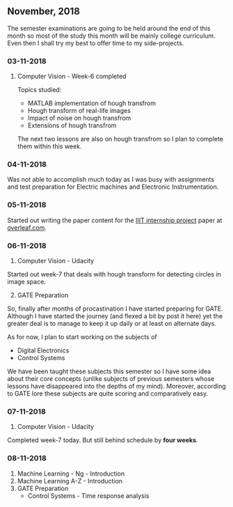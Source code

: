 ## November, 2018

The semester examinations are going to be held around the end of this month so most of the study this month will be mainly college curriculum. Even then I shall try my best to offer time to my side-projects.

### 03-11-2018

1. Computer Vision - Week-6 completed

    Topics studied:  

    * MATLAB implementation of hough transfrom
    * Hough transform of real-life images
    * Impact of noise on hough transfrom
    * Extensions of hough transfrom

    The next two lessons are also on hough transfrom so I plan to complete them within this week.

### 04-11-2018

Was not able to accomplish much today as I was busy with assignments and test preparation for Electric machines and Electronic Instrumentation.

### 05-11-2018

Started out writing the paper content for the [IIIT internship project](https://github.com/rusty-electron/smart-parking-system) paper at [overleaf.com](https://www.overleaf.com/). 

### 06-11-2018

1. Computer Vision - Udacity

Started out week-7 that deals with hough transform for detecting circles in image space.

2. GATE Preparation

So, finally after months of procastination I have started preparing for GATE. Although I have started the journey (and flexed a bit by post it here) yet the greater deal is to manage to keep it up daily or at least on alternate days.

As for now, I plan to start working on the subjects of 
* Digital Electronics
* Control Systems

We have been taught these subjects this semester so I have some idea about their core concepts (unlike subjects of previous semesters whose lessons have disappeared into the depths of my mind). Moreover, according to GATE lore these subjects are quite scoring and comparatively easy.

### 07-11-2018

1. Computer Vision - Udacity

Completed week-7 today. But still behind schedule by **four weeks**.

### 08-11-2018

1. Machine Learning - Ng - Introduction
2. Machine Learning A-Z - Introduction
3. GATE Preparation
    * Control Systems - Time response analysis



